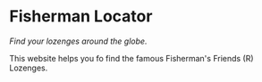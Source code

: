 Fisherman Locator
=================
*Find your lozenges around the globe.*

This website helps you fo find the famous Fisherman's Friends (R) Lozenges.
